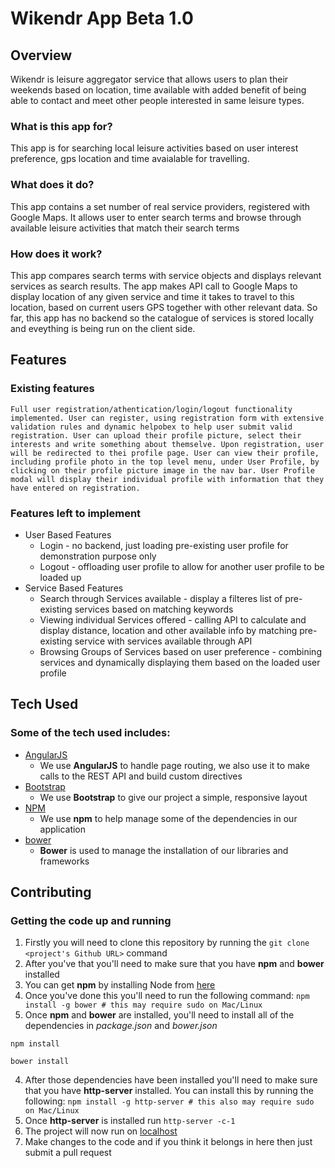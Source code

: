 # Wikendr App Beta 1.0
## Overview
Wikendr is leisure aggregator service that allows users to plan their weekends based on location, time available with added benefit of being able to contact and meet other people interested in same leisure types.
### What is this app for?
This app is for searching local leisure activities based on user interest preference, gps location and time avaialable for travelling. 
### What does it do?
This app contains a set number of real service providers, registered with Google Maps. It allows user to enter search terms and browse through available leisure activities that match their search terms
### How does it work?
This app compares search terms with service objects and displays relevant services as search results. The app makes API call to Google Maps to display location of any given service and time it takes to travel to this location, based on current users GPS together with other relevant data. So far, this app has no backend so the catalogue of services is stored locally and eveything is being run on the client side.
## Features
### Existing features
    Full user registration/athentication/login/logout functionality implemented. User can register, using registration form with extensive validation rules and dynamic helpobex to help user submit valid registration. User can upload their profile picture, select their interests and write something about themselve. Upon registration, user will be redirected to thei profile page. User can view their profile, including profile photo in the top level menu, under User Profile, by clicking on their profile picture image in the nav bar. User Profile modal will display their individual profile with information that they have entered on registration.
### Features left to implement
- User Based Features
    - Login - no backend, just loading pre-existing user profile for demonstration purpose only
    - Logout - offloading user profile to allow for another user profile to be loaded up
- Service Based Features
    - Search through Services available - display a filteres list of pre-existing services based on matching keywords
    - Viewing individual Services offered - calling API to calculate and display distance, location and other available info by matching pre-existing service with services available through API
    - Browsing Groups of Services based on user preference - combining services and dynamically displaying them based on the loaded user profile
## Tech Used
### Some of the tech used includes:
- [AngularJS](https://angularjs.org/)
    - We use **AngularJS** to handle page routing, we also use it to make calls to the REST API and build custom directives
- [Bootstrap](http://getbootstrap.com/)
    - We use **Bootstrap** to give our project a simple, responsive layout
- [NPM](https://bower.io/)
    - We use **npm** to help manage some of the dependencies in our application
- [bower](https://bower.io/)
    - **Bower** is used to manage the installation of our libraries and frameworks
## Contributing
 
### Getting the code up and running
1. Firstly you will need to clone this repository by running the ```git clone <project's Github URL>``` command
2. After you've that you'll need to make sure that you have **npm** and **bower** installed
  1. You can get **npm** by installing Node from [here](https://nodejs.org/en/)
  2. Once you've done this you'll need to run the following command:
     `npm install -g bower # this may require sudo on Mac/Linux`
3. Once **npm** and **bower** are installed, you'll need to install all of the dependencies in *package.json* and *bower.json*
  ```
  npm install
 
  bower install
  ```
4. After those dependencies have been installed you'll need to make sure that you have **http-server** installed. You can install this by running the following: ```npm install -g http-server # this also may require sudo on Mac/Linux```
5. Once **http-server** is installed run ```http-server -c-1```
6. The project will now run on [localhost](http://127.0.0.1:8080)
7. Make changes to the code and if you think it belongs in here then just submit a pull request